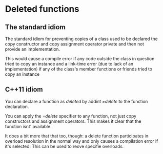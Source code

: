 Deleted functions
=================

The standard idiom
------------------

The standard idiom for preventing copies of a class used to be 
declared the copy constructor and copy assignment operator private
and then not provide an implementation. 

This would cause a compile error if any code outside the class in
question tried to copy an instance and a link-time error (due to lack
of an implementation) if any of the class's member functions or 
friends tried to copy an instance


C++11 idiom
-----------

You can declare a function as *deleted* by addint *=delete* to the
function declaration.

You can apply the *=delete* specifier to any function, not just
copy constructors and assignment operators. This makes it clear that
the function isnt' available. 

It does a bit more that that too, though: a delete function 
participates in overload resolution in the normal way and only causes
a compilation error if it's selected. This can be used to reove
specifie overloads.
